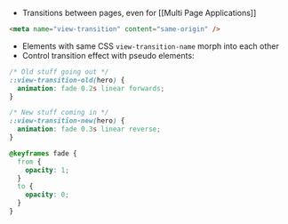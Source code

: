 - Transitions between pages, even for [[Multi Page Applications]] 

```html
<meta name="view-transition" content="same-origin" />
```
- Elements with same CSS `view-transition-name` morph into each other
- Control transition effect with pseudo elements:
```css
/* Old stuff going out */
::view-transition-old(hero) {
  animation: fade 0.2s linear forwards;
}

/* New stuff coming in */
::view-transition-new(hero) {
  animation: fade 0.3s linear reverse;
}

@keyframes fade {
  from {
    opacity: 1;
  }
  to {
    opacity: 0;
  }
}
```